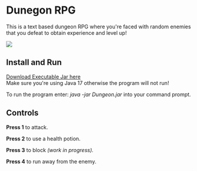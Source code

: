 # Dunegon RPG
This is a text based dungeon RPG where you're faced with random enemies that you defeat to obtain experience and level up! 

<image src="Dungeon RPG.jpg"/>

## Install and Run

[Download Executable Jar here ](https://github.com/Epicskylegend/Dungeon_RPG/releases/download/V1.0/Dungeon.jar)  
Make sure you're using Java 17 otherwise the program will not run!

To run the program enter:  <i>java -jar Dungeon.jar</i> into your command prompt.

## Controls
<b>Press 1</b> to attack.

<b>Press 2</b> to use a health potion.

<b>Press 3</b> to block <i>(work in progress).</i>

<b>Press 4</b> to run away from the enemy.
